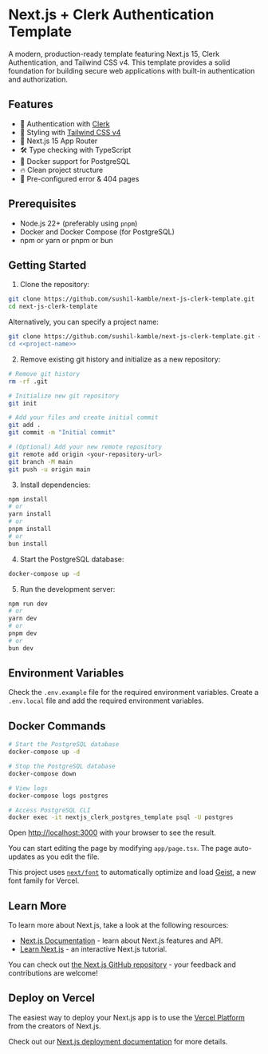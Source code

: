 # Next.js + Clerk Authentication Template

A modern, production-ready template featuring Next.js 15, Clerk Authentication, and Tailwind CSS v4. This template provides a solid foundation for building secure web applications with built-in authentication and authorization.

## Features

- 🔐 Authentication with [Clerk](https://clerk.com)
- 🎨 Styling with [Tailwind CSS v4](https://tailwindcss.com)
- 🚀 Next.js 15 App Router
- 🛠 Type checking with TypeScript
- 🐳 Docker support for PostgreSQL
- 🔥 Clean project structure
- 🎯 Pre-configured error & 404 pages

## Prerequisites

- Node.js 22+ (preferably using `pnpm`)
- Docker and Docker Compose (for PostgreSQL)
- npm or yarn or pnpm or bun

## Getting Started

1. Clone the repository:

```bash
git clone https://github.com/sushil-kamble/next-js-clerk-template.git
cd next-js-clerk-template
```

Alternatively, you can specify a project name:

```bash
git clone https://github.com/sushil-kamble/next-js-clerk-template.git <<project-name>>
cd <<project-name>>
```

2. Remove existing git history and initialize as a new repository:

```bash
# Remove git history
rm -rf .git

# Initialize new git repository
git init

# Add your files and create initial commit
git add .
git commit -m "Initial commit"

# (Optional) Add your new remote repository
git remote add origin <your-repository-url>
git branch -M main
git push -u origin main
```

3. Install dependencies:

```bash
npm install
# or
yarn install
# or
pnpm install
# or
bun install
```

4. Start the PostgreSQL database:

```bash
docker-compose up -d
```

5. Run the development server:

```bash
npm run dev
# or
yarn dev
# or
pnpm dev
# or
bun dev
```

## Environment Variables
Check the `.env.example` file for the required environment variables. Create a `.env.local` file and add the required environment variables.

## Docker Commands
```bash
# Start the PostgreSQL database
docker-compose up -d

# Stop the PostgreSQL database
docker-compose down

# View logs
docker-compose logs postgres

# Access PostgreSQL CLI
docker exec -it nextjs_clerk_postgres_template psql -U postgres
```

Open [http://localhost:3000](http://localhost:3000) with your browser to see the result.

You can start editing the page by modifying `app/page.tsx`. The page auto-updates as you edit the file.

This project uses [`next/font`](https://nextjs.org/docs/app/building-your-application/optimizing/fonts) to automatically optimize and load [Geist](https://vercel.com/font), a new font family for Vercel.

## Learn More

To learn more about Next.js, take a look at the following resources:

- [Next.js Documentation](https://nextjs.org/docs) - learn about Next.js features and API.
- [Learn Next.js](https://nextjs.org/learn) - an interactive Next.js tutorial.

You can check out [the Next.js GitHub repository](https://github.com/vercel/next.js) - your feedback and contributions are welcome!

## Deploy on Vercel

The easiest way to deploy your Next.js app is to use the [Vercel Platform](https://vercel.com/new?utm_medium=default-template&filter=next.js&utm_source=create-next-app&utm_campaign=create-next-app-readme) from the creators of Next.js.

Check out our [Next.js deployment documentation](https://nextjs.org/docs/app/building-your-application/deploying) for more details.
